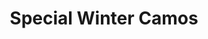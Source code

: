 ---
layout: product
title: "Special Winter Camos"
price: "1800" 
desc: "Časopis"
img_path: "/assets/img/PANZ0051.jpg"
brand: "AMMO"
available: true
special_offer: false
new: true
soon: false
cat: "090000"
subcat: "090100"
subsubcat: "090101"
sifra: "PANZ0051"
---